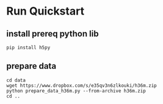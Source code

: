 # Run Quickstart

## install prereq python lib
```
pip install h5py
```


## prepare data
```
cd data
wget https://www.dropbox.com/s/e35qv3n6zlkouki/h36m.zip
python prepare_data_h36m.py --from-archive h36m.zip
cd ..
```
